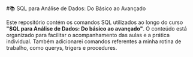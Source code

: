 #📚 SQL para Análise de Dados: Do Básico ao Avançado

Este repositório contém os comandos SQL utilizados ao longo do curso **"SQL para Análise de Dados: Do básico ao avançado"**. O conteúdo está organizado para facilitar o acompanhamento das aulas e a prática individual.
Também adicionarei comandos referentes a minha rotina de trabalho, como querys, trigers e procedures.
